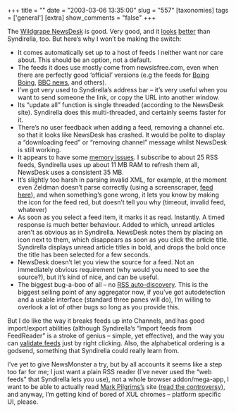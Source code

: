 +++
title = ""
date = "2003-03-06 13:35:00"
slug = "557"
[taxonomies]
tags = ['general']
[extra]
show_comments = "false"
+++

The [Wildgrape NewsDesk](http://www.wildgrape.net/ "YA RSS Aggregator") is good. Very good, and it [looks](http://www.wildgrape.net/images/interface5.gif "NewsDesk screenshot") [better](http://home.yole.ru/projects/syndirella/Syndirella-DitM.png "Syndirella Screenshot") than Syndirella, too. But here’s why I won’t be making the switch:

- It comes automatically set up to a host of feeds I neither want nor care about. This should be an option, not a default.
- The feeds it does use mostly come from newsisfree.com, even when there are perfectly good ‘official’ versions (e.g the feeds for [Boing Boing](http://boingboing.net/rss.xml "Boing Boing RSS Feed"), [BBC news](http://www.blackbeltjones.com/work/mt/archives/000359.html "list of BBC RSS feeds"), and others).
- I’ve got very used to Syndirella’s address bar – it’s very useful when you want to send someone the link, or copy the URL into another window.
- Its “update all” function is single threaded (according to the NewsDesk site). Syndirella does this multi-threaded, and certainly seems faster for it.
- There’s no user feedback when adding a feed, removing a channel etc. so that it looks like NewsDesk has crashed. It would be polite to display a “downloading feed” or “removing channel” message whilst NewsDesk is still working.
- It appears to have some [memory issues](http://www.wildgrape.net/discuss-bugs.aspx?TC_Comment=e61fb801c6364e1a865851e081821f8e "from the NewsDesk bug forum"). I subscribe to about 25 RSS feeds, Syndirella uses up about 11 MB RAM to refresh them all, NewsDesk uses a consistent 35 MB.
- It’s slightly too harsh in parsing invalid XML, for example, at the moment even Zeldman doesn’t parse correctly (using a screenscraper, [feed here](http://www.them.ws/feeds/index.php?feed=zeldman&num=5 "Zeldman.com RSS")), and when something’s gone wrong, it lets you know by making the icon for the feed red, but doesn’t tell you why (timeout, invalid feed, whatever)
- As soon as you select a feed item, it marks it as read. Instantly. A timed response is much better behaviour. Added to which, unread articles aren’t as obvious as in Syndirella. NewsDesk notes them by placing an icon next to them, which disappears as soon as you click the article title. Syndirella displays unread article titles in bold, and drops the bold once the title has been selected for a few seconds.
- NewsDesk doesn’t let you view the source for a feed. Not an immediately obvious requirement (why would you need to see the source?), but it’s kind of nice, and can be useful.
- The biggest bug-a-boo of all – no [RSS auto-discovery](http://diveintomark.org/archives/2002/08/15/ultraliberal_rss_locator.html "by Mark Pilgrim"). This is the biggest selling point of any aggregator now, if you’ve got autodetection and a usable interface (standard three panes will do), I’m willing to overlook a lot of other bugs so long as you provide this.

But I do like the way it breaks feeds up into Channels, and has good import/export abilities (although Syndirella’s “import feeds from FeedReader” is a stroke of genius – simple, yet effective), and the way you can [validate feeds](http://feeds.archive.org/validator/ "Mark Pilgrim, Sam Ruby - RSS Validator") just by right clicking. Also, the alphabetical ordering is a godsend, something that Syndirella could really learn from.

I’ve yet to give NewsMonster a try, but by all accounts it seems like a step too far for me; I just want a plain RSS reader (I’ve never used the “web feeds” that Syndirella lets you use), not a whole browser addon/mega-app, I want to be able to actually read [Mark Pilgrims’s](http://diveintomark.org "diveintomark.org") site ([read the controversy](http://www.benhammersley.com/archives/004118.html#004118 "diveintomark blocks NewsMonster")), and anyway, I’m getting kind of bored of XUL chromes – platform specific UI, please.
